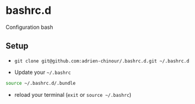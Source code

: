 # bashrc.d

Configuration bash

## Setup

- `git clone git@github.com:adrien-chinour/.bashrc.d.git ~/.bashrc.d`

- Update your `~/.bashrc`

```bash
source ~/.bashrc.d/.bundle
```
- reload your terminal (`exit` or `source ~/.bashrc`)
